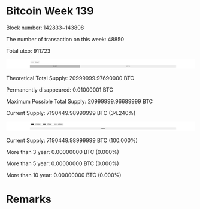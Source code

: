 # Bitcoin Week 139

Block number: 142833~143808

The number of transaction on this week: 48850

Total utxo: 911723

![](../images/mined_week139.png)

Theoretical Total Supply: 20999999.97690000 BTC

Permanently disappeared: 0.01000001 BTC

Maximum Possible Total Supply: 20999999.96689999 BTC

Current Supply: 7190449.98999999 BTC (34.240%)

![](../images/year_week139.png)


Current Supply: 7190449.98999999 BTC (100.000%)

More than 3 year: 0.00000000 BTC (0.000%)

More than 5 year: 0.00000000 BTC (0.000%)

More than 10 year: 0.00000000 BTC (0.000%)

# Remarks

